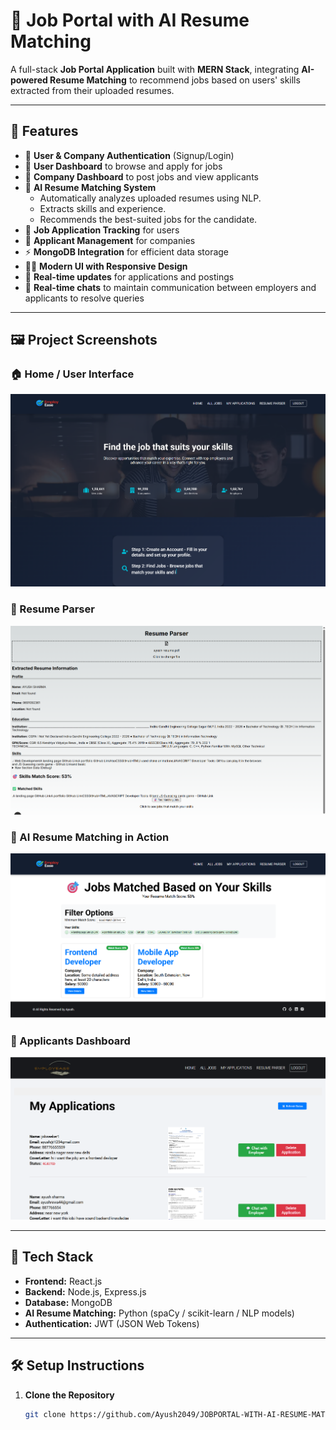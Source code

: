 # 💼 Job Portal with AI Resume Matching

A full-stack **Job Portal Application** built with **MERN Stack**, integrating **AI-powered Resume Matching** to recommend jobs based on users' skills extracted from their uploaded resumes.

---

## 🚀 Features

- 🔐 **User & Company Authentication** (Signup/Login)
- 🧾 **User Dashboard** to browse and apply for jobs
- 🏢 **Company Dashboard** to post jobs and view applicants
- 🧠 **AI Resume Matching System**
  - Automatically analyzes uploaded resumes using NLP.
  - Extracts skills and experience.
  - Recommends the best-suited jobs for the candidate.
- 📄 **Job Application Tracking** for users
- 🧍 **Applicant Management** for companies
- ⚡ **MongoDB Integration** for efficient data storage
- 🧑‍💻 **Modern UI with Responsive Design**
- 💬 **Real-time updates** for applications and postings
-  💬 **Real-time chats** to maintain communication between employers and applicants to resolve queries

---

## 🖼️ Project Screenshots

### 🏠 Home / User Interface
![Screenshot 1](https://github.com/Ayush2049/JOBPORTAL-WITH-AI-RESUME-MATCHING/blob/fbd90a87c1a3bbeb51221511782c8c6ed9145ac2/project-instances/Screenshot%202025-10-19%20003813.png)

### 💼 Resume Parser
![Screenshot 2](https://github.com/Ayush2049/JOBPORTAL-WITH-AI-RESUME-MATCHING/blob/fbd90a87c1a3bbeb51221511782c8c6ed9145ac2/project-instances/Screenshot%202025-10-19%20003905.png)

### 🧠 AI Resume Matching in Action
![Screenshot 3](https://github.com/Ayush2049/JOBPORTAL-WITH-AI-RESUME-MATCHING/blob/fbd90a87c1a3bbeb51221511782c8c6ed9145ac2/project-instances/Screenshot%202025-10-19%20003916.png)

### 🏢 Applicants Dashboard
![Screenshot 4](https://github.com/Ayush2049/JOBPORTAL-WITH-AI-RESUME-MATCHING/blob/fbd90a87c1a3bbeb51221511782c8c6ed9145ac2/project-instances/Screenshot%202025-10-19%20004925.png)

---

## 🧩 Tech Stack

- **Frontend:** React.js  
- **Backend:** Node.js, Express.js  
- **Database:** MongoDB  
- **AI Resume Matching:** Python (spaCy / scikit-learn / NLP models)  
- **Authentication:** JWT (JSON Web Tokens)

---

## 🛠️ Setup Instructions

1. **Clone the Repository**
   ```bash
   git clone https://github.com/Ayush2049/JOBPORTAL-WITH-AI-RESUME-MATCHING.git
